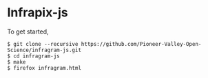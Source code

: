 # Infrapix-js

To get started,

    $ git clone --recursive https://github.com/Pioneer-Valley-Open-Science/infragram-js.git
    $ cd infragram-js
    $ make
    $ firefox infragram.html
